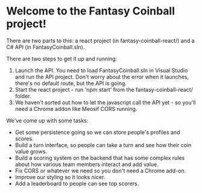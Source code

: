 # Welcome to the Fantasy Coinball project!

There are two parts to this: a react project (in fantasy-coinball-react/) and a C# API (in FantasyCoinball.sln).

There are two steps to get it up and running:
1. Launch the API. You need to load FantasyCoinball.sln in Visual Studio and run the API project.
Don't worry about the error when it launches, there's no default route, but the API is going.
2. Start the react project - run 'npm start' from the fantasy-coinball-react/ folder.
3. We haven't sorted out how to let the javascript call the API yet - so you'll need a Chrome addon like Meosif CORS running.

We've come up with some tasks:
- Get some persistence going so we can store people's profiles and scores.
- Build a turn interface, so people can take a turn and see how their coin value grows.
- Build a scoring system on the backend that has some complex rules about how various team members interact and add value.
- Fix CORS or whatever we need so you don't need a Chrome add-on.
- Improve our styling so it looks nicer.
- Add a leaderboard to people can see top scorers.
